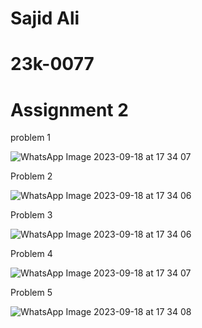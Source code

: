 # Sajid Ali
# 23k-0077
# Assignment 2
problem 1

![WhatsApp Image 2023-09-18 at 17 34 07](https://github.com/sajid120011/sajid120011/assets/143250237/48f535ac-9650-458f-b3f7-188dbd42f21a)

Problem 2

![WhatsApp Image 2023-09-18 at 17 34 06](https://github.com/sajid120011/sajid120011/assets/143250237/13f8d828-4294-4e91-9b85-8f6ffb166a82)

Problem 3

![WhatsApp Image 2023-09-18 at 17 34 06](https://github.com/sajid120011/sajid120011/assets/143250237/ac844ae5-89c7-4270-b06f-4c9ab26578c4)

Problem 4

![WhatsApp Image 2023-09-18 at 17 34 07](https://github.com/sajid120011/sajid120011/assets/143250237/95d00644-bcce-45a3-ae12-077c568a66bf)

Problem 5

![WhatsApp Image 2023-09-18 at 17 34 08](https://github.com/sajid120011/sajid120011/assets/143250237/bf6e4a6c-2880-46b5-8b2a-4c416b33c3ca)
